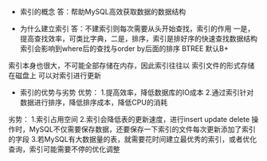 - 索引的概念
答：帮助MySQL高效获取数据的数据结构

- 为什么建立索引
答：不建索引则每次需要从头开始查找，索引的作用
一是，提高查找效率，可类比字典，二是，排序，索引是排好序的快速查找数据结构
索引会影响到where后的查找与order by后面的排序
BTREE  默认B+

索引本身也很大，不可能全部存储在内存，因此索引往往以
索引文件的形式存储在磁盘上
可以对索引进行更新



- 索引的优势与劣势
优势：
1.提高效率，降低数据库的IO成本
2.通过索引针对数据进行排序，降低排序成本，降低CPU的消耗

劣势：
1.索引占用空间
2.索引会降低表的更新速度，进行insert update delete 操作时，MySQL不仅需要保存数据，还要保存一下索引的文件每次更新添加了索引的字段
3.若MySQL有大数据量的表，就需要花时间建立最优秀的索引，或者优化查询，索引可能需要不停的优化调整
